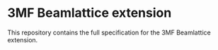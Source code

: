 # 3MF Beamlattice extension

This repository contains the full specification for the 3MF Beamlattice extension.
